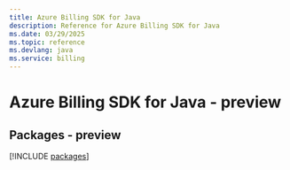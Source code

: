 ```yaml
---
title: Azure Billing SDK for Java
description: Reference for Azure Billing SDK for Java
ms.date: 03/29/2025
ms.topic: reference
ms.devlang: java
ms.service: billing
---
```

# Azure Billing SDK for Java - preview
## Packages - preview
[!INCLUDE [packages](billing-index.md)]